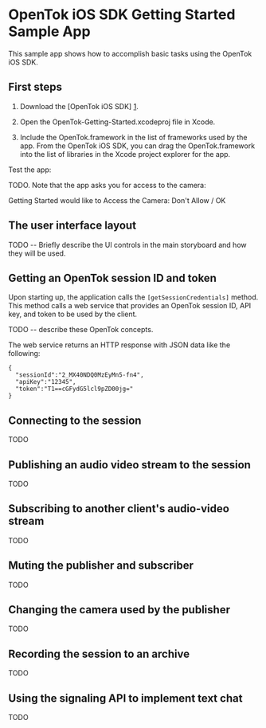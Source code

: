 OpenTok iOS SDK Getting Started Sample App
==========================================

This sample app shows how to accomplish basic tasks using the OpenTok iOS SDK.

First steps
-----------

1. Download the [OpenTok iOS SDK] [1].

2. Open the OpenTok-Getting-Started.xcodeproj file in Xcode.

3. Include the OpenTok.framework in the list of frameworks used by the app.
   From the OpenTok iOS SDK, you can drag the OpenTok.framework into the list of
   libraries in the Xcode project explorer for the app.

Test the app:

TODO. Note that the app asks you for access to the camera:

   Getting Started would like to Access the Camera: Don't Allow / OK

The user interface layout
-------------------------

TODO -- Briefly describe the UI controls in the main storyboard and how they will be used.

Getting an OpenTok session ID and token
---------------------------------------

Upon starting up, the application calls the `[getSessionCredentials]` method.
This method calls a web service that provides an OpenTok session ID, API key, and
token to be used by the client.

TODO -- describe these OpenTok concepts.

The web service returns an HTTP response with JSON data like the following:

    {
      "sessionId":"2_MX40NDQ0MzEyMn5-fn4",
      "apiKey":"12345",
      "token":"T1==cGFydG5lcl9pZD00jg="
    }

Connecting to the session
-------------------------

TODO

Publishing an audio video stream to the session
-----------------------------------------------

TODO

Subscribing to another client's audio-video stream
--------------------------------------------------

TODO

Muting the publisher and subscriber
-----------------------------------

TODO

Changing the camera used by the publisher
-----------------------------------------

TODO

Recording the session to an archive
-----------------------------------

TODO

Using the signaling API to implement text chat
----------------------------------------------

TODO



[1]: https://tokbox.com/opentok/libraries/client/ios/
